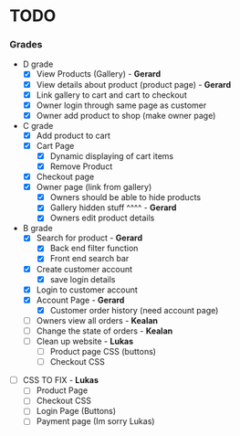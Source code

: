 # TODO
### Grades
- D grade
    - [x] View Products (Gallery) - **Gerard**
    - [x] View details about product (product page) - **Gerard**
    - [x] Link gallery to cart and cart to checkout
    - [x] Owner login through same page as customer
    - [x] Owner add product to shop (make owner page)
- C grade
    - [x] Add product to cart
    - [x] Cart Page
        - [x] Dynamic displaying of cart items
        - [x] Remove Product
    - [x] Checkout page
    - [x] Owner page (link from gallery)
        - [x] Owners should be able to hide products
        - [x] Gallery hidden stuff ^^^^ - **Gerard**
        - [x] Owners edit product details
- B grade
    - [x] Search for product - **Gerard**
        - [x] Back end filter function
        - [x] Front end search bar
    - [x] Create customer account
        - [x] save login details
    - [x] Login to customer account
    - [x] Account Page - **Gerard**
        - [x] Customer order history (need account page)
    - [ ] Owners view all orders - **Kealan**
    - [ ] Change the state of orders - **Kealan**
    - [ ] Clean up website - **Lukas**
        - [ ] Product page CSS (buttons)
        - [ ] Checkout CSS
- [ ] CSS TO FIX - **Lukas**
    - [ ] Product Page
    - [ ] Checkout CSS
    - [ ] Login Page (Buttons)
    - [ ] Payment page (Im sorry Lukas)